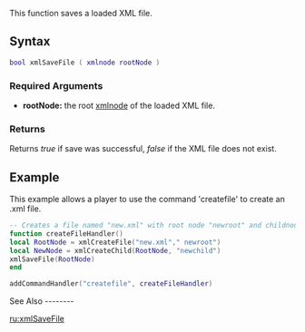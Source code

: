 This function saves a loaded XML file.

Syntax
------

``` lua
bool xmlSaveFile ( xmlnode rootNode ) 
```

### Required Arguments

-   **rootNode:** the root [xmlnode](/xmlnode.md "wikilink") of the loaded XML file.

### Returns

Returns *true* if save was successful, *false* if the XML file does not exist.

Example
-------

<section name="Client" class="client" show="true">
This example allows a player to use the command 'createfile' to create an .xml file.

``` lua
-- Creates a file named "new.xml" with root node "newroot" and childnode "newchild".
function createFileHandler()
local RootNode = xmlCreateFile("new.xml"," newroot")
local NewNode = xmlCreateChild(RootNode, "newchild")
xmlSaveFile(RootNode)
end

addCommandHandler("createfile", createFileHandler)
```

</section>
See Also
--------

[ru:xmlSaveFile](/ru:xmlSaveFile.md "wikilink")
